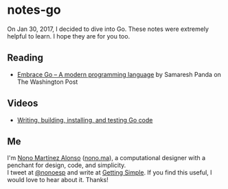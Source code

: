 # notes-go

On Jan 30, 2017, I decided to dive into Go. These notes were extremely helpful to learn. I hope they are for you too.

## Reading

* [Embrace Go – A modern programming language](https://developer.washingtonpost.com/pb/blog/post/2016/04/06/embrace-go/) by Samaresh Panda on The Washington Post

## Videos

* [Writing, building, installing, and testing Go code](https://www.youtube.com/watch?v=XCsL89YtqCs)

## Me

I'm [Nono Martínez Alonso](http://nono.ma) ([nono.ma](http://nono.ma)), a computational designer with a penchant for design, code, and simplicity.  
I tweet at [@nonoesp](http://www.twitter.com/nonoesp) and write at [Getting Simple](http://gettingsimple.com/). If you find this useful, I would love to hear about it. Thanks!

